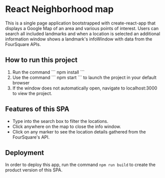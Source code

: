 # React Neighborhood map

This is a single page application bootstrapped with create-react-app that displays a Google Map of an area and various points of interest. Users can search all included landmarks and when a location is selected an additional information window shows a landmark's infoWindow with data from the FourSquare APIs.

## How to run this project

<ol>
<li>Run the command ``` npm install ```</li>
<li>Use the command ``` npm start ``` to launch the project in your default browser</li>
<li>If the window does not automatically open, navigate to localhost:3000 to view the project.</li>
</ol>

## Features of this SPA

<ul>
<li>Type into the search box to filter the locations.</li>
<li>Click anywhere on the map to close the info window.</li>
<li>Click on any marker to see the location details gathered from the FourSquare's API.</li>
</ul>

## Deployment

In order to deploy this app, run the command ``` npm run build ``` to create the product version of this SPA.